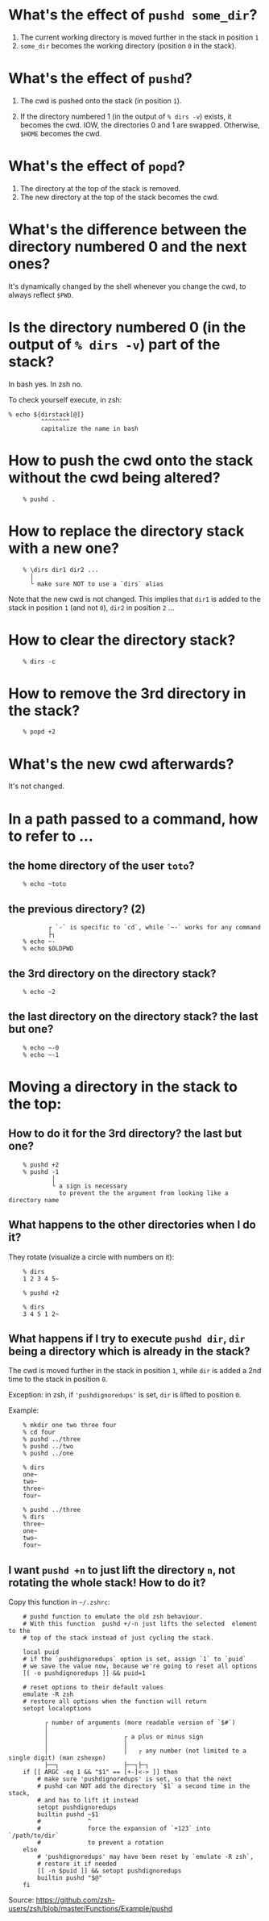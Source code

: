 # What's the effect of `pushd some_dir`?

1. The current working directory is moved further in the stack in position `1`
2. `some_dir` becomes the working directory (position `0` in the stack).

# What's the effect of `pushd`?

1. The cwd is pushed onto the stack (in position `1`).

2. If the directory numbered 1 (in the output of `% dirs -v`) exists, it becomes the cwd.
   IOW, the directories 0 and 1 are swapped.
   Otherwise, `$HOME` becomes the cwd.

# What's the effect of `popd`?

1. The directory at the top of the stack is removed.
2. The new directory at the top of the stack becomes the cwd.

# What's the difference between the directory numbered 0 and the next ones?

It's dynamically  changed by the  shell whenever you  change the cwd,  to always
reflect `$PWD`.

# Is the directory numbered 0 (in the output of `% dirs -v`) part of the stack?

In bash yes.
In zsh no.

To check yourself execute, in zsh:

    % echo ${dirstack[@]}
             ^^^^^^^^
             capitalize the name in bash

##
# How to push the cwd onto the stack without the cwd being altered?

        % pushd .

# How to replace the directory stack with a new one?

        % \dirs dir1 dir2 ...
          │
          └ make sure NOT to use a `dirs` alias

Note that the new cwd is not changed.
This implies that  `dir1` is added to  the stack in position `1`  (and not `0`),
`dir2` in position `2` ...

# How to clear the directory stack?

        % dirs -c

#
# How to remove the 3rd directory in the stack?

        % popd +2

# What's the new cwd afterwards?

It's not changed.

#
# In a path passed to a command, how to refer to ...
## the home directory of the user `toto`?

        % echo ~toto

## the previous directory?  (2)

               ┌ `-` is specific to `cd`, while `~-` works for any command
               ├┐
        % echo ~-
        % echo $OLDPWD

## the 3rd directory on the directory stack?

        % echo ~2

## the last directory on the directory stack?  the last but one?

        % echo ~-0
        % echo ~-1

#
# Moving a directory in the stack to the top:
## How to do it for the 3rd directory?  the last but one?

        % pushd +2
        % pushd -1
                │
                └ a sign is necessary
                  to prevent the the argument from looking like a directory name

## What happens to the other directories when I do it?

They rotate (visualize a circle with numbers on it):

        % dirs
        1 2 3 4 5~

        % pushd +2

        % dirs
        3 4 5 1 2~

## What happens if I try to execute `pushd dir`, `dir` being a directory which is already in the stack?

The cwd is  moved further in the stack  in position `1`, while `dir`  is added a
2nd time to the stack in position `0`.

Exception:
in zsh, if `'pushdignoredups'` is set, `dir` is lifted to position `0`.

Example:

        % mkdir one two three four
        % cd four
        % pushd ../three
        % pushd ../two
        % pushd ../one

        % dirs
        one~
        two~
        three~
        four~

        % pushd ../three
        % dirs
        three~
        one~
        two~
        four~

## I want `pushd +n`  to  just lift the directory `n`, not rotating the whole stack!  How to do it?

Copy this function in `~/.zshrc`:

        # pushd function to emulate the old zsh behaviour.
        # With this function  pushd +/-n just lifts the selected  element to the
        # top of the stack instead of just cycling the stack.

        local puid
        # if the `pushdignoredups` option is set, assign `1` to `puid`
        # we save the value now, because we're going to reset all options
        [[ -o pushdignoredups ]] && puid=1

        # reset options to their default values
        emulate -R zsh
        # restore all options when the function will return
        setopt localoptions

              ┌ number of arguments (more readable version of `$#`)
              │
              │                     ┌ a plus or minus sign
              │                     │
              │                     │   ┌ any number (not limited to a single digit) (man zshexpn)
              ├──┐                  ├──┐├─┐
        if [[ ARGC -eq 1 && "$1" == [+-]<-> ]] then
            # make sure 'pushdignoredups' is set, so that the next
            # pushd can NOT add the directory `$1` a second time in the stack,
            # and has to lift it instead
            setopt pushdignoredups
            builtin pushd ~$1
            #             ^
            #             force the expansion of `+123` into `/path/to/dir`
            #             to prevent a rotation
        else
            # 'pushdignoredups' may have been reset by `emulate -R zsh`,
            # restore it if needed
            [[ -n $puid ]] && setopt pushdignoredups
            builtin pushd "$@"
        fi

Source:
        https://github.com/zsh-users/zsh/blob/master/Functions/Example/pushd

